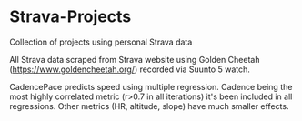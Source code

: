# Strava-Projects
Collection of projects using personal Strava data

All Strava data scraped from Strava website using Golden Cheetah (https://www.goldencheetah.org/) recorded via Suunto 5 watch.

CadencePace predicts speed using multiple regression. Cadence being the most highly correlated metric (r>0.7 in all iterations) it's been
included in all regressions. Other metrics (HR, altitude, slope) have much smaller effects.

